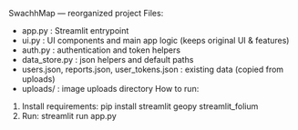 
SwachhMap — reorganized project
Files:
- app.py         : Streamlit entrypoint
- ui.py          : UI components and main app logic (keeps original UI & features)
- auth.py        : authentication and token helpers
- data_store.py  : json helpers and default paths
- users.json, reports.json, user_tokens.json : existing data (copied from uploads)
- uploads/       : image uploads directory
How to run:
1. Install requirements: pip install streamlit geopy streamlit_folium
2. Run: streamlit run app.py
